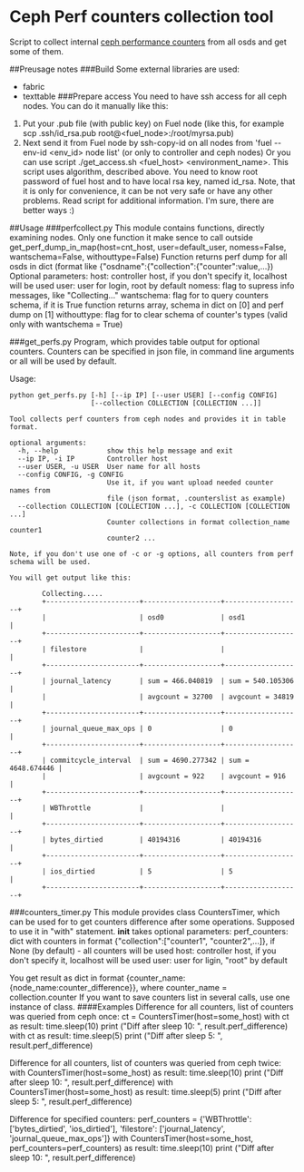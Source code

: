 # Ceph Perf counters collection tool
Script to collect internal [ceph performance counters](http://ceph.com/docs/master/dev/perf_counters/) from all osds and get some of them.

##Preusage notes
###Build
Some external libraries are used:
 * fabric
 * texttable
 ###Prepare access
You need to have ssh access for all ceph nodes. 
You can do it manually like this: 
 1. Put your .pub file (with public key) on Fuel node (like this, for example scp .ssh/id_rsa.pub root@\<fuel_node\>:/root/myrsa.pub)
 2. Next send it from Fuel node by ssh-copy-id on all nodes from 'fuel --env-id \<env_id\> node list' (or only to controller and ceph nodes)
Or you can use script ./get_access.sh \<fuel_host\> \<environment_name\>. This script uses algorithm, described above. You need to know root password of fuel host and to have local rsa key, named id_rsa. Note, that it is only for convenience, it can be not very safe or have any other problems. Read script for additional information.
I'm sure, there are better ways :)

##Usage
###perfcollect.py
This module contains functions, directly examining nodes. Only one function it make sence to call outside
	get_perf_dump_in_map(host=cnt_host, user=default_user, nomess=False, wantschema=False, withouttype=False)
Function returns perf dump for all osds in dict (format like \{"osdname":\{"collection":\{"counter":value,...\})
Optional parameters:
    host: controller host, if you don't specify it, localhost will be used
    user: user for login, root by default
    nomess: flag to supress info messages, like "Collecting..."
    wantschema: flag for to query counters schema, if it is True function returns array, schema in dict on \[0\] and perf dump on \[1\]
    withouttype: flag for to clear schema of counter's types (valid only with wantschema = True)

###get_perfs.py
Program, which provides table output for optional counters. Counters can be specified in json file, in command line arguments or all will be used by default.

Usage:

    python get_perfs.py [-h] [--ip IP] [--user USER] [--config CONFIG]
                        [--collection COLLECTION [COLLECTION ...]]

    Tool collects perf counters from ceph nodes and provides it in table format.

    optional arguments:
      -h, --help            show this help message and exit
      --ip IP, -i IP        Controller host
      --user USER, -u USER  User name for all hosts
      --config CONFIG, -g CONFIG
                            Use it, if you want upload needed counter names from
                            file (json format, .counterslist as example)
      --collection COLLECTION [COLLECTION ...], -c COLLECTION [COLLECTION ...]
                            Counter collections in format collection_name counter1
                            counter2 ...

    Note, if you don't use one of -c or -g options, all counters from perf schema will be used.

    You will get output like this:

            Collecting.....
            +-----------------------+-------------------+-------------------+
            |                       | osd0              | osd1              |
            +-----------------------+-------------------+-------------------+
            | filestore             |                   |                   |
            +-----------------------+-------------------+-------------------+
            | journal_latency       | sum = 466.040819  | sum = 540.105306  |
            |                       | avgcount = 32700  | avgcount = 34819  |
            +-----------------------+-------------------+-------------------+
            | journal_queue_max_ops | 0                 | 0                 |
            +-----------------------+-------------------+-------------------+
            | commitcycle_interval  | sum = 4690.277342 | sum = 4648.674446 |
            |                       | avgcount = 922    | avgcount = 916    |
            +-----------------------+-------------------+-------------------+
            | WBThrottle            |                   |                   |
            +-----------------------+-------------------+-------------------+
            | bytes_dirtied         | 40194316          | 40194316          |
            +-----------------------+-------------------+-------------------+
            | ios_dirtied           | 5                 | 5                 |
            +-----------------------+-------------------+-------------------+

###counters_timer.py
This module provides class CountersTimer, which can be used for to get counters difference after some operations.
Supposed to use it in "with" statement.
__init__ takes optional parameters:
    perf_counters: dict with counters in format \{"collection":\["counter1", "counter2",...\]\}, if None (by default) - all counters will be used
    host: controller host, if you don't specify it, localhost will be used
    user: user for ligin, "root" by default

You get result as dict in format \{counter_name: \{node_name:counter_difference\}\}, where counter_name = collection.counter
If you want to save counters list in several calls, use one instance of class.
####Examples
Difference for all counters, list of counters was queried from ceph once:
    ct = CountersTimer(host=some_host)
    with ct as result:
        time.sleep(10)
    print ("Diff after sleep 10: ", result.perf_difference)
    with ct as result:
        time.sleep(5)
    print ("Diff after sleep 5: ", result.perf_difference)

Difference for all counters, list of counters was  queried from ceph twice:
    with CountersTimer(host=some_host) as result:
        time.sleep(10)
    print ("Diff after sleep 10: ", result.perf_difference)
    with CountersTimer(host=some_host) as result:
        time.sleep(5)
    print ("Diff after sleep 5: ", result.perf_difference)

Difference for specified counters:
    perf_counters = {'WBThrottle': ['bytes_dirtied', 'ios_dirtied'],
                    'filestore': ['journal_latency', 'journal_queue_max_ops']}
    with CountersTimer(host=some_host, perf_counters=perf_counters) as result:
        time.sleep(10)
    print ("Diff after sleep 10: ", result.perf_difference)


    
